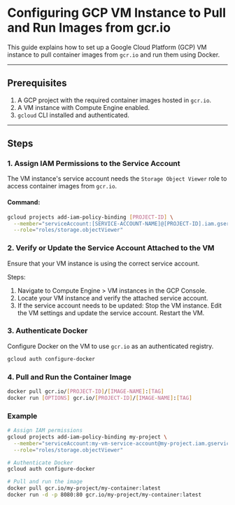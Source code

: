 # Configuring GCP VM Instance to Pull and Run Images from gcr.io

This guide explains how to set up a Google Cloud Platform (GCP) VM instance to pull container images from `gcr.io` and run them using Docker. 

---

## Prerequisites
1. A GCP project with the required container images hosted in `gcr.io`.
2. A VM instance with Compute Engine enabled.
3. `gcloud` CLI installed and authenticated.

---

## Steps

### 1. Assign IAM Permissions to the Service Account
The VM instance's service account needs the `Storage Object Viewer` role to access container images from `gcr.io`.

#### Command:
```bash
gcloud projects add-iam-policy-binding [PROJECT-ID] \
  --member="serviceAccount:[SERVICE-ACCOUNT-NAME]@[PROJECT-ID].iam.gserviceaccount.com" \
  --role="roles/storage.objectViewer"
```
### 2. Verify or Update the Service Account Attached to the VM

Ensure that your VM instance is using the correct service account.

Steps:
1. Navigate to Compute Engine > VM instances in the GCP Console.   
2. Locate your VM instance and verify the attached service account.
3. If the service account needs to be updated: 
    Stop the VM instance.
    Edit the VM settings and update the service account.
    Restart the VM.

### 3. Authenticate Docker
Configure Docker on the VM to use `gcr.io` as an authenticated registry.

```bash
gcloud auth configure-docker
```

### 4. Pull and Run the Container Image

```bash
docker pull gcr.io/[PROJECT-ID]/[IMAGE-NAME]:[TAG]
docker run [OPTIONS] gcr.io/[PROJECT-ID]/[IMAGE-NAME]:[TAG]
```

### Example

```bash
# Assign IAM permissions
gcloud projects add-iam-policy-binding my-project \
  --member="serviceAccount:my-vm-service-account@my-project.iam.gserviceaccount.com" \
  --role="roles/storage.objectViewer"

# Authenticate Docker
gcloud auth configure-docker

# Pull and run the image
docker pull gcr.io/my-project/my-container:latest
docker run -d -p 8080:80 gcr.io/my-project/my-container:latest
```
